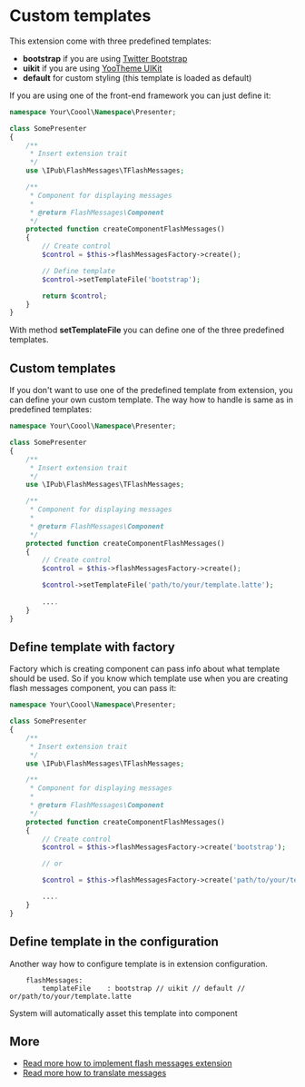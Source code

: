 # Custom templates

This extension come with three predefined templates:

* **bootstrap** if you are using [Twitter Bootstrap](http://getbootstrap.com/)
* **uikit** if you are using [YooTheme UIKit](http://getuikit.com/)
* **default** for custom styling (this template is loaded as default)

If you are using one of the front-end framework you can just define it:

```php
namespace Your\Coool\Namespace\Presenter;

class SomePresenter
{
	/**
	 * Insert extension trait
	 */
	use \IPub\FlashMessages\TFlashMessages;

	/**
	 * Component for displaying messages
	 *
	 * @return FlashMessages\Component
	 */
	protected function createComponentFlashMessages()
	{
		// Create control
		$control = $this->flashMessagesFactory->create();

		// Define template
		$control->setTemplateFile('bootstrap');

		return $control;
	}
}
```

With method **setTemplateFile** you can define one of the three predefined templates.

## Custom templates

If you don't want to use one of the predefined template from extension, you can define your own custom template. The way how to handle is same as in predefined templates:

```php
namespace Your\Coool\Namespace\Presenter;

class SomePresenter
{
	/**
	 * Insert extension trait
	 */
	use \IPub\FlashMessages\TFlashMessages;

	/**
	 * Component for displaying messages
	 *
	 * @return FlashMessages\Component
	 */
	protected function createComponentFlashMessages()
	{
		// Create control
		$control = $this->flashMessagesFactory->create();

		$control->setTemplateFile('path/to/your/template.latte');
		
		....
	}
}
```

## Define template with factory

Factory which is creating component can pass info about what template should be used. So if you know which template use when you are creating flash messages component, you can pass it:

```php
namespace Your\Coool\Namespace\Presenter;

class SomePresenter
{
	/**
	 * Insert extension trait
	 */
	use \IPub\FlashMessages\TFlashMessages;

	/**
	 * Component for displaying messages
	 *
	 * @return FlashMessages\Component
	 */
	protected function createComponentFlashMessages()
	{
		// Create control
		$control = $this->flashMessagesFactory->create('bootstrap');

		// or

		$control = $this->flashMessagesFactory->create('path/to/your/template.latte');

		....
	}
}
```

## Define template in the configuration

Another way how to configure template is in extension configuration.

```neon
	flashMessages:
		templateFile	: bootstrap // uikit // default // or/path/to/your/template.latte
```

System will automatically asset this template into component 

## More

- [Read more how to implement flash messages extension](https://github.com/iPublikuj/flash-messages/blob/master/docs/en/index.md)
- [Read more how to translate messages](https://github.com/iPublikuj/flash-messages/blob/master/docs/en/translators.md)

